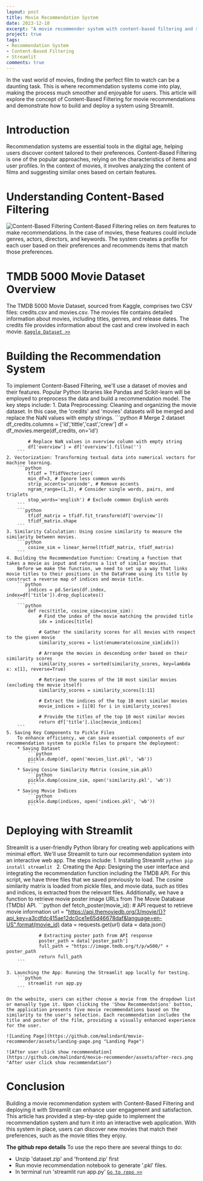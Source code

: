 ```yaml
---
layout: post
title: Movie Recommendation System
date: 2023-12-10
excerpt: "A movie recommender system with content-based filtering and streamlit."
project: true
tags:
- Recommendation System
- Content-Based Filtering
- Streamlit
comments: true
---
```


In the vast world of movies, finding the perfect film to watch can be a daunting task. This is where recommendation systems come into play, making the process much smoother and enjoyable for users. This article will explore the concept of Content-Based Filtering for movie recommendations and demonstrate how to build and deploy a system using Streamlit.

# Introduction
Recommendation systems are essential tools in the digital age, helping users discover content tailored to their preferences. Content-Based Filtering is one of the popular approaches, relying on the characteristics of items and user profiles. In the context of movies, it involves analyzing the content of films and suggesting similar ones based on certain features.

# Understanding Content-Based Filtering
![Content-Based Filtering](https://github.com/malindard/movie-recommender/assets/content-based.png "Content-Based Filtering")
Content-Based Filtering relies on item features to make recommendations. In the case of movies, these features could include genres, actors, directors, and keywords. The system creates a profile for each user based on their preferences and recommends items that match those preferences.

# TMDB 5000 Movie Dataset Overview
The TMDB 5000 Movie Dataset, sourced from Kaggle, comprises two CSV files: credits.csv and movies.csv. The movies file contains detailed information about movies, including titles, genres, and release dates. The credits file provides information about the cast and crew involved in each movie.
[`Kaggle Dataset >>`](https://www.kaggle.com/datasets/tmdb/tmdb-movie-metadata)

# Building the Recommendation System
To implement Content-Based Filtering, we'll use a dataset of movies and their features. Popular Python libraries like Pandas and Scikit-learn will be employed to preprocess the data and build a recommendation model. The key steps include:
    1. Data Preprocessing: Cleaning and organizing the movie dataset.
        In this case, the 'credits' and 'movies' datasets will be merged and replace the NaN values with empty strings.
        ```python
            # Merge 2 dataset
            df_credits.columns = ['id','tittle','cast','crew']
            df = df_movies.merge(df_credits, on='id')

            # Replace NaN values in overview column with empty string
            df['overview'] = df['overview'].fillna('')
        ```
    2. Vectorization: Transforming textual data into numerical vectors for machine learning.
        ```python
            tfidf = TfidfVectorizer(
            min_df=3, # Ignore less common words
            strip_accents='unicode', # Remove accents
            ngram_range=(1,3), # Consider single words, pairs, and triplets
            stop_words='english') # Exclude common English words
        ```
        ```python
            tfidf_matrix = tfidf.fit_transform(df['overview'])
            tfidf_matrix.shape
        ```
    3. Similarity Calculation: Using cosine similarity to measure the similarity between movies.
        ```python
            cosine_sim = linear_kernel(tfidf_matrix, tfidf_matrix)
        ```
    4. Building the Recommendation Function: Creating a function that takes a movie as input and returns a list of similar movies.
        Before we make the function, we need to set up a way that links movie titles to their positions in the DataFrame using its title by construct a reverse map of indices and movie title.
        ```python
            indices = pd.Series(df.index, index=df['title']).drop_duplicates()
        ```
        ```python
            def recs(title, cosine_sim=cosine_sim):
                # Find the index of the movie matching the provided title
                idx = indices[title]

                # Gather the similarity scores for all movies with respect to the given movie
                similarity_scores = list(enumerate(cosine_sim[idx]))

                # Arrange the movies in descending order based on their similarity scores
                similarity_scores = sorted(similarity_scores, key=lambda x: x[1], reverse=True)

                # Retrieve the scores of the 10 most similar movies (excluding the movie itself)
                similarity_scores = similarity_scores[1:11]

                # Extract the indices of the top 10 most similar movies
                movie_indices = [i[0] for i in similarity_scores]

                # Provide the titles of the top 10 most similar movies
                return df['title'].iloc[movie_indices]
        ```
    5. Saving Key Components to Pickle Files
        To enhance efficiency, we can save essential components of our recommendation system to pickle files to prepare the deployment:
        * Saving Dataset
            ```python
            pickle.dump(df, open('movies_list.pkl', 'wb'))
            ```
        * Saving Cosine Similarity Matrix (cosine_sim.pkl)
            ```python
            pickle.dump(cosine_sim, open('similarity.pkl', 'wb'))
            ```
        * Saving Movie Indices
            ```python
            pickle.dump(indices, open('indices.pkl', 'wb'))
            ```

# Deploying with Streamlit
Streamlit is a user-friendly Python library for creating web applications with minimal effort. We'll use Streamlit to turn our recommendation system into an interactive web app. The steps include:
    1. Installing Streamlit
        ```python
            pip install streamlit
        ```
    2. Creating the App: Designing the user interface and integrating the recommendation function including the TMDB API.
        For this script, we have three files that we saved previously to load. The cosine similarity matrix is loaded from pickle files, and movie data, such as titles and indices, is extracted from the relevant files. Additionally, we have a function to retrieve movie poster image URLs from The Movie Database (TMDb) API. 
        ```python
            def fetch_poster(movie_id):
                # API request to retrieve movie information
                url = "https://api.themoviedb.org/3/movie/{}?api_key=a3cdfdc415ae12dc0ce1e65d46678daf&language=en-US".format(movie_id)
                data = requests.get(url)
                data = data.json()
                
                # Extracting poster path from API response
                poster_path = data['poster_path']
                full_path = "https://image.tmdb.org/t/p/w500/" + poster_path
                return full_path
        ```
        
    3. Launching the App: Running the Streamlit app locally for testing.
        ```python
            streamlit run app.py
        ```
    
    On the website, users can either choose a movie from the dropdown list or manually type it. Upon clicking the 'Show Recommendations' button, the application presents five movie recommendations based on the similarity to the user's selection. Each recommendation includes the title and poster of the film, providing a visually enhanced experience for the user.

    ![Landing Page](https://github.com/malindard/movie-recommender/assets/landing-page.png "Landing Page")

    ![After user click show recommendation](https://github.com/malindard/movie-recommender/assets/after-recs.png "After user click show recommendation")


# Conclusion
Building a movie recommendation system with Content-Based Filtering and deploying it with Streamlit can enhance user engagement and satisfaction. This article has provided a step-by-step guide to implement the recommendation system and turn it into an interactive web application. With this system in place, users can discover new movies that match their preferences, such as the movie titles they enjoy.


**The github repo details**
To use the repo there are several things to do:
- Unzip 'dataset.zip' and 'frontend.zip' first
- Run movie recommendation notebook to generate '.pkl' files.
- In terminal run 'streamlit run app.py'
[`Go to repo >>`](https://github.com/malindard/movie-recommender/)